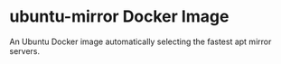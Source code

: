 # ubuntu-mirror Docker Image

An Ubuntu Docker image automatically selecting the fastest apt mirror servers.
